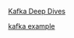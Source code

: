 [Kafka Deep Dives](https://www.hellointerview.com/learn/system-design/deep-dives/kafka)

[kafka example](https://medium.com/@goyalarchana17/kafka-interview-scenario-solution-1f5979c1ccd7)
